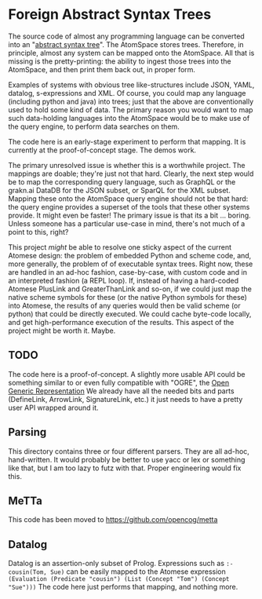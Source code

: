 
Foreign Abstract Syntax Trees
=============================
The source code of almost any programming language can be converted into an
"[abstract syntax tree](https://en.wikipedia.org/wiki/Abstract_syntax_tree)".
The AtomSpace stores trees. Therefore, in principle, almost any system
can be mapped onto the AtomSpace. All that is missing is the pretty-printing:
the ability to ingest those trees into the AtomSpace, and then print them
back out, in proper form.

Examples of systems with obvious tree like-structures include JSON, YAML,
datalog, s-expressions and XML.  Of course, you could map any language
(including python and java) into trees; just that the above are
conventionally used to hold some kind of data. The primary reason you
would want to map such data-holding languages into the AtomSpace would
be to make use of the query engine, to perform data searches on them.

The code here is an early-stage experiment to perform that mapping. It
is currently at the proof-of-concept stage. The demos work.

The primary unresolved issue is whether this is a worthwhile project.
The mappings are doable; they're just not that hard. Clearly, the next
step would be to map the corresponding query language, such as GraphQL
or the grakn.ai DataDB for the JSON subset, or SparQL for the XML
subset.  Mapping these onto the AtomSpace query engine should not be
that hard: the query engine provides a superset of the tools that these
other systems provide. It might even be faster! The primary issue is
that its a bit ... boring.  Unless someone has a particular use-case
in mind, there's not much of a point to this, right?

This project *might* be able to resolve one sticky aspect of the current
Atomese design: the problem of embedded Python and scheme code, and,
more generally, the problem of of executable syntax trees. Right now,
these are handled in an ad-hoc fashion, case-by-case, with custom code
and in an interpreted fashion (a REPL loop). If, instead of having a
hard-coded Atomese PlusLink and GreaterThanLink and so-on, if we could
just map the native scheme symbols for these (or the native Python
symbols for these) into Atomese, the results of any queries would then
be valid scheme (or python) that could be directly executed. We could
cache byte-code locally, and get high-performance execution of the
results.  This aspect of the project might be worth it. Maybe.

TODO
----
The code here is a proof-of-concept. A slightly more usable API could
be something similar to or even fully compatible with "OGRE", the
[Open Generic Representation](http://binaryanalysisplatform.github.io/bap/api/odoc/ogre/Ogre/index.html)
We already have all the needed bits and parts (DefineLink, ArrowLink,
SignatureLink, etc.) it just needs to have a pretty user API wrapped
around it.

Parsing
-------
This directory contains three or four different parsers. They are all
ad-hoc, hand-written. It would probably be better to use yacc or lex
or something like that, but I am too lazy to futz with that.
Proper engineering would fix this.

MeTTa
-----
This code has been moved to
https://github.com/opencog/metta

Datalog
-------
Datalog is an assertion-only subset of Prolog. Expressions such as
`:- cousin(Tom, Sue)` can be easily mapped to the Atomese expression
`(Evaluation (Predicate "cousin") (List (Concept "Tom") (Concept "Sue")))`
The code here just performs that mapping, and nothing more.
